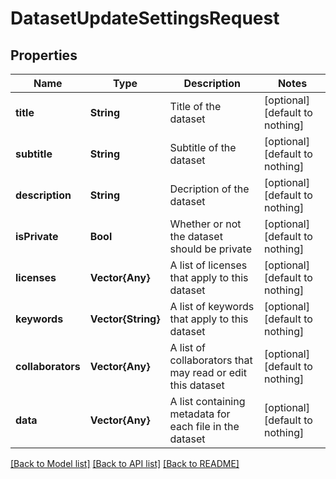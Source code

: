 # DatasetUpdateSettingsRequest


## Properties
Name | Type | Description | Notes
------------ | ------------- | ------------- | -------------
**title** | **String** | Title of the dataset | [optional] [default to nothing]
**subtitle** | **String** | Subtitle of the dataset | [optional] [default to nothing]
**description** | **String** | Decription of the dataset | [optional] [default to nothing]
**isPrivate** | **Bool** | Whether or not the dataset should be private | [optional] [default to nothing]
**licenses** | **Vector{Any}** | A list of licenses that apply to this dataset | [optional] [default to nothing]
**keywords** | **Vector{String}** | A list of keywords that apply to this dataset | [optional] [default to nothing]
**collaborators** | **Vector{Any}** | A list of collaborators that may read or edit this dataset | [optional] [default to nothing]
**data** | **Vector{Any}** | A list containing metadata for each file in the dataset | [optional] [default to nothing]


[[Back to Model list]](../README.md#models) [[Back to API list]](../README.md#api-endpoints) [[Back to README]](../README.md)


